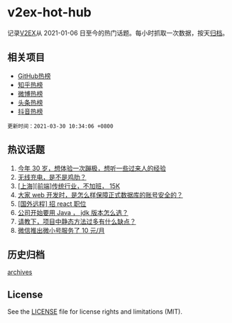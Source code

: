 # v2ex-hot-hub

 记录[V2EX](https://www.v2ex.com/)从 2021-01-06 日至今的热门话题。每小时抓取一次数据，按天[归档](archives)。
 
 ## 相关项目

- [GitHub热榜](https://github.com/snaildev/github-hot-hub)
- [知乎热榜](https://github.com/snaildev/zhihu-hot-hub)
- [微博热榜](https://github.com/snaildev/weibo-hot-hub)
- [头条热榜](https://github.com/snaildev/toutiao-hot-hub)
- [抖音热榜](https://github.com/snaildev/douyin-hot-hub)


 `更新时间：2021-03-30 10:34:06 +0800`

## 热议话题

1. [今年 30 岁，想体验一次蹦极，想听一些过来人的经验](https://www.v2ex.com/t/766085)
1. [无线充电，是不是鸡肋？](https://www.v2ex.com/t/766163)
1. [[上海][前端]传统行业，不加班， 15K](https://www.v2ex.com/t/766118)
1. [大家 web 开发时，是怎么样保障正式数据库的账号安全的？](https://www.v2ex.com/t/766088)
1. [[国外远程] 招 react 职位](https://www.v2ex.com/t/766089)
1. [公司开始要用 Java ， jdk 版本怎么选？](https://www.v2ex.com/t/766378)
1. [请教下，项目中静态方法过多有什么缺点？](https://www.v2ex.com/t/766202)
1. [微信推出微小号服务了 10 元/月](https://www.v2ex.com/t/766369)

## 历史归档

[archives](archives)

## License

See the [LICENSE](LICENSE) file for license rights and limitations (MIT).

